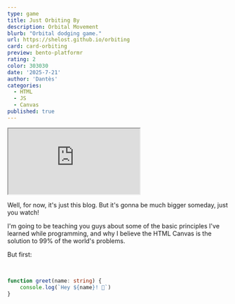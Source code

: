 ```yaml
---
type: game
title: Just Orbiting By
description: Orbital Movement
blurb: "Orbital dodging game."
url: https://shelost.github.io/orbiting
card: card-orbiting
preview: bento-platformr
rating: 2
color: 303030
date: '2025-7-21'
author: 'Dantès'
categories:
  - HTML
  - JS
  - Canvas
published: true
---
```


<iframe src = 'https://shelost.github.io/orbiting' class = 'fullscreen'> </iframe>

Well, for now, it's just this blog. But it's gonna be much bigger someday, just you watch!

I'm going to be teaching you guys about some of the basic principles I've learned while programming, and why I believe the HTML Canvas is the solution to 99% of the world's problems.

But first:



&nbsp;

```ts
function greet(name: string) {
	console.log(`Hey ${name}! 👋`)
}
```
